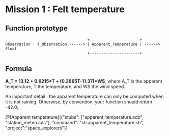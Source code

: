 # Mission 1 : Felt temperature

## Function prototype 
```
                                    +----------------------+
Observation : T_Observation ------> | Apparent_Temperature | ------> Float
                                    +----------------------+
```

## Formula

**A_T = 13.12 + 0.6215\*T + (0.3965T-11.37)\*WS**, where A_T is the apparent temperature, T the temperature, and WS the wind speed.

An important detail : the apparent temperature can only be computed when it is not raining. Otherwise, by convention, your function should return  -42.0;

@[Apparent temperature]({"stubs": ["apparent_temperature.adb", "station_meteo.ads"], "command": "sh apparent_temperature.sh", "project":"space_explorers"})